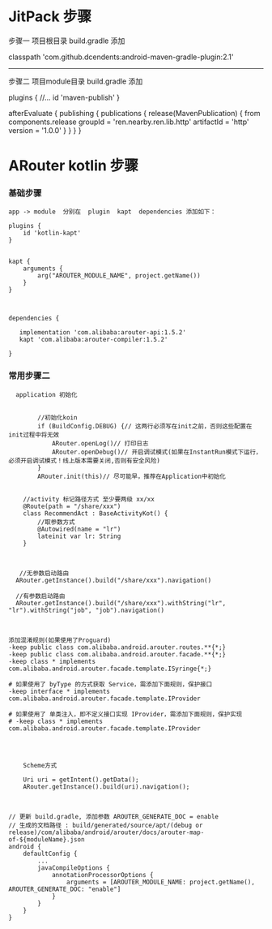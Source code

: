 # JitPack 步骤

步骤一 项目根目录 build.gradle 添加

classpath 'com.github.dcendents:android-maven-gradle-plugin:2.1'


------------------------------------------------------------------------------------------------------------------------


步骤二 项目module目录 build.gradle 添加

plugins { //... id 'maven-publish' }

afterEvaluate { publishing { publications { release(MavenPublication) { from components.release
groupId = 'ren.nearby.ren.lib.http' artifactId = 'http' version = '1.0.0' } } } }

# ARouter kotlin 步骤

### 基础步骤

    app -> module  分别在  plugin  kapt  dependencies 添加如下：

```
plugins {
    id 'kotlin-kapt'
}


kapt {
    arguments {
        arg("AROUTER_MODULE_NAME", project.getName())
    }
}



dependencies {
   
   implementation 'com.alibaba:arouter-api:1.5.2'
   kapt 'com.alibaba:arouter-compiler:1.5.2'

}

```

### 常用步骤二

```
  application 初始化
  
  
        //初始化koin
        if (BuildConfig.DEBUG) {// 这两行必须写在init之前，否则这些配置在init过程中将无效
            ARouter.openLog()// 打印日志
            ARouter.openDebug()// 开启调试模式(如果在InstantRun模式下运行，必须开启调试模式！线上版本需要关闭,否则有安全风险)
        }
        ARouter.init(this)// 尽可能早，推荐在Application中初始化


    //activity 标记路径方式 至少要两级 xx/xx
    @Route(path = "/share/xxx")
    class RecommendAct : BaseActivityKot() { 
        //取参数方式
        @Autowired(name = "lr")
        lateinit var lr: String
    }
    
    
    
   //无参数启动路由    
  ARouter.getInstance().build("/share/xxx").navigation()
  
  //有参数启动路由    
  ARouter.getInstance().build("/share/xxx").withString("lr", "lr").withString("job", "job").navigation()
  
  
  
添加混淆规则(如果使用了Proguard)
-keep public class com.alibaba.android.arouter.routes.**{*;}
-keep public class com.alibaba.android.arouter.facade.**{*;}
-keep class * implements com.alibaba.android.arouter.facade.template.ISyringe{*;}

# 如果使用了 byType 的方式获取 Service，需添加下面规则，保护接口
-keep interface * implements com.alibaba.android.arouter.facade.template.IProvider

# 如果使用了 单类注入，即不定义接口实现 IProvider，需添加下面规则，保护实现
# -keep class * implements com.alibaba.android.arouter.facade.template.IProvider




    Scheme方式

    Uri uri = getIntent().getData();
    ARouter.getInstance().build(uri).navigation();
    
    
    
// 更新 build.gradle, 添加参数 AROUTER_GENERATE_DOC = enable
// 生成的文档路径 : build/generated/source/apt/(debug or release)/com/alibaba/android/arouter/docs/arouter-map-of-${moduleName}.json
android {
    defaultConfig {
        ...
        javaCompileOptions {
            annotationProcessorOptions {
                arguments = [AROUTER_MODULE_NAME: project.getName(), AROUTER_GENERATE_DOC: "enable"]
            }
        }
    }
}
```






